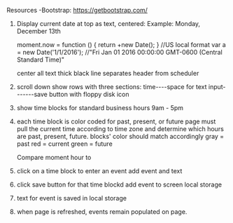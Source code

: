 Resources
-Bootstrap: <https://getbootstrap.com/>

1. Display current date at top as text, centered:
    Example: Monday, December 13th
    
    moment.now = function () {
    return +new Date();
}
//US local format
var a = new Date('1/1/2016'); 
//"Fri Jan 01 2016 00:00:00 GMT-0600 (Central Standard Time)"

    center all text
thick black line separates header from scheduler

2. scroll down
    show rows with three sections:
    time----space for text input-------save button with floppy disk icon

3.  show time blocks for standard business hours
    9am - 5pm

4. each time block is color coded for past, present, or future
    page must pull the current time according to time zone and determine which hours are past, present, future.
    blocks' color should match accordingly
        gray = past
        red = current
        green = future

    Compare moment hour to 

5. click on a time block to enter an event
    add event and text

6.  click save button for that time blockd
    add event to screen
    local storage

7. text for event is saved in local storage 

8.  when page is refreshed, events remain populated on page. 